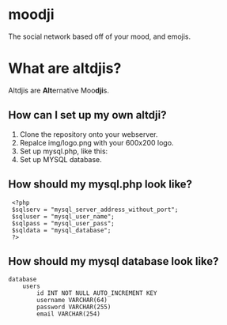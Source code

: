 # moodji
The social network based off of your mood, and emojis.

# What are altdjis?
Altdjis are **Alt**ernative Moo**dji**s.

## How can I set up my own altdji?
 1. Clone the repository onto your webserver.
 2. Repalce img/logo.png with your 600x200 logo.
 3. Set up mysql.php, like this:
 4. Set up MYSQL database.

## How should my mysql.php look like?
     <?php
     $sqlserv = "mysql_server_address_without_port";
     $sqluser = "mysql_user_name";
     $sqlpass = "mysql_user_pass";
     $sqldata = "mysql_database";
     ?>

## How should my mysql database look like?
    database
        users
            id INT NOT NULL AUTO_INCREMENT KEY
            username VARCHAR(64)
            password VARCHAR(255)
            email VARCHAR(254)
